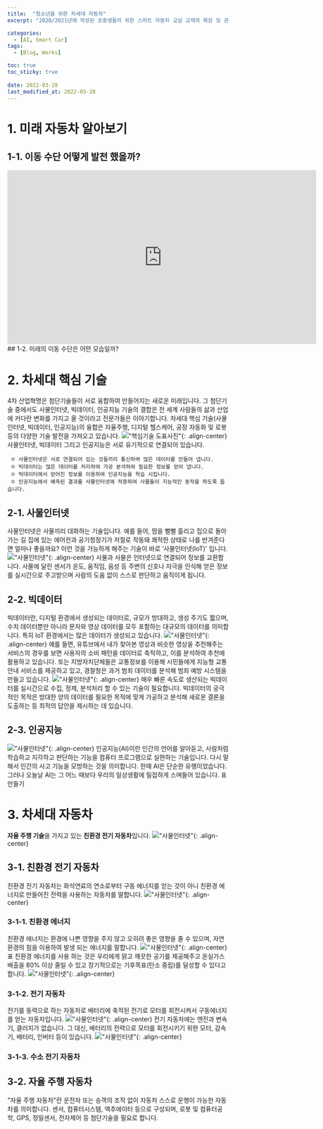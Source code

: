 ```yaml
---
title:  "청소년을 위한 차세대 자동차"
excerpt: "2020/2021년에 작성된 초중생들의 위한 스마트 자동차 교실 교재의 확장 및 관련 내용 정리 1"

categories:
  - [AI, Smart Car]
tags:
  - [Blog, Works]

toc: true
toc_sticky: true
 
date: 2022-03-28
last_modified_at: 2022-03-28
---
```

# 1. 미래 자동차 알아보기
## 1-1. 이동 수단 어떻게 발전 했을까?


<iframe width="702" height="395" src="https://www.youtube.com/embed/qjbPuLl1ci4" title="YouTube video player" frameborder="0" allow="accelerometer; autoplay; clipboard-write; encrypted-media; gyroscope; picture-in-picture" allowfullscreen></iframe>
## 1-2. 미래의 이동 수단은 어떤 모습일까?

# 2. 차세대 핵심 기술
4차 산업혁명은 첨단기술들이 서로 융합하여 만들어지는 새로운 미래입니다. 그 첨단기술 중에서도 사물인터넷, 빅데이터, 인공지능 기술의 결합은 전 세계 사람들의 삶과 산업에 커다란 변화를 가지고 올 것이라고 전문가들은 이야기합니다. 
차세대 핵심 기술(사물인터넷, 빅데이터, 인공지능)의 융합은 자율주행, 디지털 헬스케어, 공장 자동화 및 로봇 등의 다양한 기술 발전을 가져오고 있습니다.
!["핵심기술 도표사진"](https://MisunRyu.github.io/assets/images/smart_car/1-2.png "핵심기술 도표사진"){: .align-center}
사물인터넷, 빅데이터 그리고 인공지능은 서로 유기적으로 연결되어 있습니다. 

     ㅇ 사물인터넷은 서로 연결되어 있는 것들끼리 통신하며 많은 데이터를 만들어 냅니다. 
     ㅇ 빅데이터는 많은 데이터를 처리하여 가공 분석하여 필요한 정보를 얻어 냅니다.
     ㅇ 빅데이터에서 얻어진 정보를 이용하여 인공지능을 학습 시킵니다.
     ㅇ 인공지능에서 예측된 결과를 사물인터넷에 적용하여 사물들이 지능적인 동작을 하도록 돕습니다.
## 2-1. 사물인터넷
사물인터넷은 사물끼리 대화하는 기술입니다. 예를 들어, 땀을 뻘뻘 흘리고 집으로 돌아가는 길 집에 있는 에어컨과 공기청정기가 저절로 작동돼 쾌적한 상태로 나를 반겨준다면 얼마나 좋을까요? 이런 것을 가능하게 해주는 기술이 바로 ‘사물인터넷(IoT)' 입니다. 
!["사물인터넷"](https://MisunRyu.github.io/assets/images/smart_car/1-3.png "사물인터넷"){: .align-center}
사물과 사물은 인터넷으로 연결되어 정보를 교환합니다. 사물에 달린 센서가 온도, 움직임, 음성 등 주변의 신호나 자극을 인식해 얻은 정보를 실시간으로 주고받으며 사람의 도움 없이 스스로 판단하고 움직이게 됩니다.
## 2-2. 빅데이터
빅데이터란, 디지털 환경에서 생성되는 데이터로, 규모가 방대하고, 생성 주기도 짧으며, 수치 데이터뿐만 아니라 문자와 영상 데이터를 모두 포함하는 대규모의 데이터를 의미합니다. 특히 IoT 환경에서는 많은 데이터가 생성되고 있습니다. 
!["사물인터넷"](https://MisunRyu.github.io/assets/images/smart_car/1-4.png "사물인터넷"){: .align-center}
예를 들면, 유튜브에서 내가 찾아본 영상과 비슷한 영상을 추천해주는 서비스의 경우를 보면 사용자의 소비 패턴을 데이터로 축적하고, 이를 분석하여 추천에 활용하고 있습니다. 또는 지방자치단체들은 교통정보를 이용해 시민들에게 지능형 교통안내 서비스를 제공하고 있고, 경찰청은 과거 범죄 데이터를 분석해 범죄 예방 시스템을 만들고 있습니다.
!["사물인터넷"](https://MisunRyu.github.io/assets/images/smart_car/1-5.png "사물인터넷"){: .align-center}
매우 빠른 속도로 생산되는 빅데이터를 실시간으로 수집, 정제, 분석처리 할 수 있는 기술이 필요합니다. 
빅데이터의 궁극적인 목적은 방대한 양의 데이터를 필요한 목적에 맞게 가공하고 분석해 새로운 결론을 도출하는 등 최적의 답안을 제시하는 데 있습니다.

## 2-3. 인공지능
!["사물인터넷"](https://MisunRyu.github.io/assets/images/smart_car/1-6.png "사물인터넷"){: .align-center}
인공지능(AI)이란 인간의 언어를 알아듣고, 사람처럼 학습하고 지각하고 판단하는 기능을 컴퓨터 프로그램으로 실현하는 기술입니다. 다시 말해서 인간의 사고 기능을 모방하는 것을 의미합니다. 한때 AI은 단순한 유행이었습니다. 그러나 오늘날 AI는 그 어느 때보다 우리의 일상생활에 밀접하게 스며들어 있습니다. 
표 만들기
# 3. 차세대 자동차
**자율 주행 기술**을 가지고 있는 **친환경 전기 자동차**입니다.
!["사물인터넷"](https://MisunRyu.github.io/assets/images/smart_car/1-7.png "사물인터넷"){: .align-center}
## 3-1. 친환경 전기 자동차
친환경 전기 자동차는 화석연료의 연소로부터 구동 에너지를 얻는 것이 아니 친환경 에너지로 만들어진 전력을 사용하는 자동차를 말합니다. 
!["사물인터넷"](https://MisunRyu.github.io/assets/images/smart_car/1-8.png "사물인터넷"){: .align-center}
### 3-1-1. 친환경 에너지
친환경 에너지는 환경에 나쁜 영향을 주지 않고 오히려 좋은 영향을 줄 수 있으며, 자연환경의 힘을 이용하여 발생 되는 에너지를 말합니다.
!["사물인터넷"](https://MisunRyu.github.io/assets/images/smart_car/1-9.png "사물인터넷"){: .align-center}
표
친환경 에너지를 사용 하는 것은 우리에게 맑고 깨끗한 공기를 제공해주고 온실가스 배출을 80% 이상 줄일 수 있고 장기적으로는 기후목표(탄소 중립)를 달성할 수 있다고 합니다.
!["사물인터넷"](https://MisunRyu.github.io/assets/images/smart_car/1-10.png "사물인터넷"){: .align-center}
### 3-1-2. 전기 자동차
전기를 동력으로 하는 자동차로 배터리에 축적된 전기로 모터를 회전시켜서 구동에너지를 얻는 자동차입니다.
!["사물인터넷"](https://MisunRyu.github.io/assets/images/smart_car/1-11.png "사물인터넷"){: .align-center}
전기 자동차에는 엔진과 변속기, 클러치가 없습니다. 그 대신, 배터리의 전력으로 모터를 회전시키기 위한 모터, 감속기, 배터리, 인버터 등이 있습니다.
!["사물인터넷"](https://MisunRyu.github.io/assets/images/smart_car/1-12.png "사물인터넷"){: .align-center}
### 3-1-3. 수소 전기 자동차

## 3-2. 자율 주행 자동차
"자율 주행 자동차"란 운전자 또는 승객의 조작 없이 자동차 스스로 운행이 가능한 자동차를 의미합니다. 센서, 컴퓨터시스템, 액추에이터 등으로 구성되며, 로봇 및 컴퓨터공학, GPS, 정밀센서, 전자제어 등 첨단기술을 필요로 합니다.



